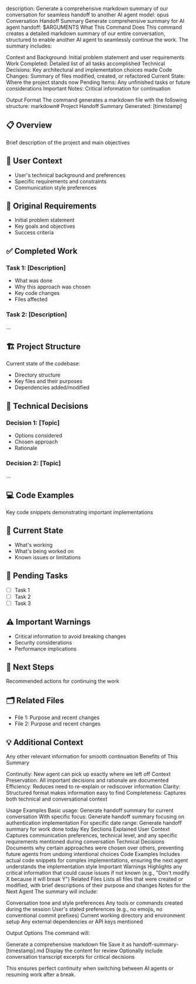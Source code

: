 description: Generate a comprehensive markdown summary of our conversation for seamless handoff to another AI agent
model: opus
Conversation Handoff Summary
Generate comprehensive summary for AI agent handoff: $ARGUMENTS
What This Command Does
This command creates a detailed markdown summary of our entire conversation, structured to enable another AI agent to seamlessly continue the work. The summary includes:

Context and Background: Initial problem statement and user requirements
Work Completed: Detailed list of all tasks accomplished
Technical Decisions: Key architectural and implementation choices made
Code Changes: Summary of files modified, created, or refactored
Current State: Where the project stands now
Pending Items: Any unfinished tasks or future considerations
Important Notes: Critical information for continuation

Output Format
The command generates a markdown file with the following structure:
markdown# Project Handoff Summary
Generated: [timestamp]

## 📋 Overview

Brief description of the project and main objectives

## 👤 User Context

- User's technical background and preferences
- Specific requirements and constraints
- Communication style preferences

## 🎯 Original Requirements

- Initial problem statement
- Key goals and objectives
- Success criteria

## ✅ Completed Work

### Task 1: [Description]

- What was done
- Why this approach was chosen
- Key code changes
- Files affected

### Task 2: [Description]

...

## 🏗️ Project Structure

Current state of the codebase:

- Directory structure
- Key files and their purposes
- Dependencies added/modified

## 🔧 Technical Decisions

### Decision 1: [Topic]

- Options considered
- Chosen approach
- Rationale

### Decision 2: [Topic]

...

## 💻 Code Examples

Key code snippets demonstrating important implementations

## 🚧 Current State

- What's working
- What's being worked on
- Known issues or limitations

## 📝 Pending Tasks

- [ ] Task 1
- [ ] Task 2
- [ ] Task 3

## ⚠️ Important Warnings

- Critical information to avoid breaking changes
- Security considerations
- Performance implications

## 🔄 Next Steps

Recommended actions for continuing the work

## 🗂️ Related Files

- File 1: Purpose and recent changes
- File 2: Purpose and recent changes

## 💡 Additional Context

Any other relevant information for smooth continuation
Benefits of This Summary

Continuity: New agent can pick up exactly where we left off
Context Preservation: All important decisions and rationale are documented
Efficiency: Reduces need to re-explain or rediscover information
Clarity: Structured format makes information easy to find
Completeness: Captures both technical and conversational context

Usage Examples
Basic usage:
Generate handoff summary for current conversation
With specific focus:
Generate handoff summary focusing on authentication implementation
For specific date range:
Generate handoff summary for work done today
Key Sections Explained
User Context
Captures communication preferences, technical level, and any specific requirements mentioned during conversation
Technical Decisions
Documents why certain approaches were chosen over others, preventing future agents from undoing intentional choices
Code Examples
Includes actual code snippets for complex implementations, ensuring the next agent understands the implementation style
Important Warnings
Highlights any critical information that could cause issues if not known (e.g., "Don't modify X because it will break Y")
Related Files
Lists all files that were created or modified, with brief descriptions of their purpose and changes
Notes for the Next Agent
The summary will include:

Conversation tone and style preferences
Any tools or commands created during the session
User's stated preferences (e.g., no emojis, no conventional commit prefixes)
Current working directory and environment setup
Any external dependencies or API keys mentioned

Output Options
The command will:

Generate a comprehensive markdown file
Save it as handoff-summary-[timestamp].md
Display the content for review
Optionally include conversation transcript excerpts for critical decisions

This ensures perfect continuity when switching between AI agents or resuming work after a break.
